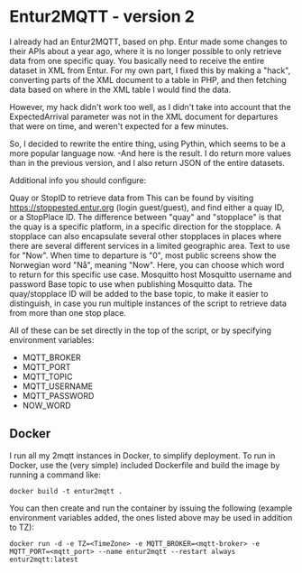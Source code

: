# Entur2MQTT - version 2

I already had an Entur2MQTT, based on php. Entur made some changes to their APIs about a year ago, where it is no longer possible to only retrieve data from one specific quay. You basically need to receive the entire dataset in XML from Entur. For my own part, I fixed this by making a "hack", converting parts of the XML document to a table in PHP, and then fetching data based on where in the XML table I would find the data.

However, my hack didn't work too well, as I didn't take into account that the ExpectedArrival parameter was not in the XML document for departures that were on time, and weren't expected for a few minutes.

So, I decided to rewrite the entire thing, using Pythin, which seems to be a more popular language now. -And here is the result. I do return more values than in the previous version, and I also return JSON of the entire datasets.

Additional info you should configure:

Quay or StopID to retrieve data from This can be found by visiting https://stoppested.entur.org (login guest/guest), and find either a quay ID, or a StopPlace ID. The difference between "quay" and "stopplace" is that the quay is a specific platform, in a specific direction for the stopplace. A stopplace can also encapsulate several other stopplaces in places where there are several different services in a limited geographic area.
Text to use for "Now". When time to departure is "0", most public screens show the Norwegian word "Nå", meaning "Now". Here, you can choose which word to return for this specific use case.
Mosquitto host
Mosquitto username and password
Base topic to use when publishing Mosquitto data. The quay/stopplace ID will be added to the base topic, to make it easier to distinguish, in case you run multiple instances of the script to retrieve data from more than one stop place.

All of these can be set directly in the top of the script, or by specifying environment variables:

- MQTT_BROKER
- MQTT_PORT
- MQTT_TOPIC
- MQTT_USERNAME
- MQTT_PASSWORD
- NOW_WORD


## Docker
I run all my <API>2mqtt instances in Docker, to simplify deployment. 
To run in Docker, use the (very simple) included Dockerfile and build the image by running a command like:

```
docker build -t entur2mqtt .
```

You can then create and run the container by issuing the following (example environment variables added, the ones listed above may be used in addition to TZ):

```
docker run -d -e TZ=<TimeZone> -e MQTT_BROKER=<mqtt-broker> -e MQTT_PORT=<mqtt_port> --name entur2mqtt --restart always entur2mqtt:latest
```

